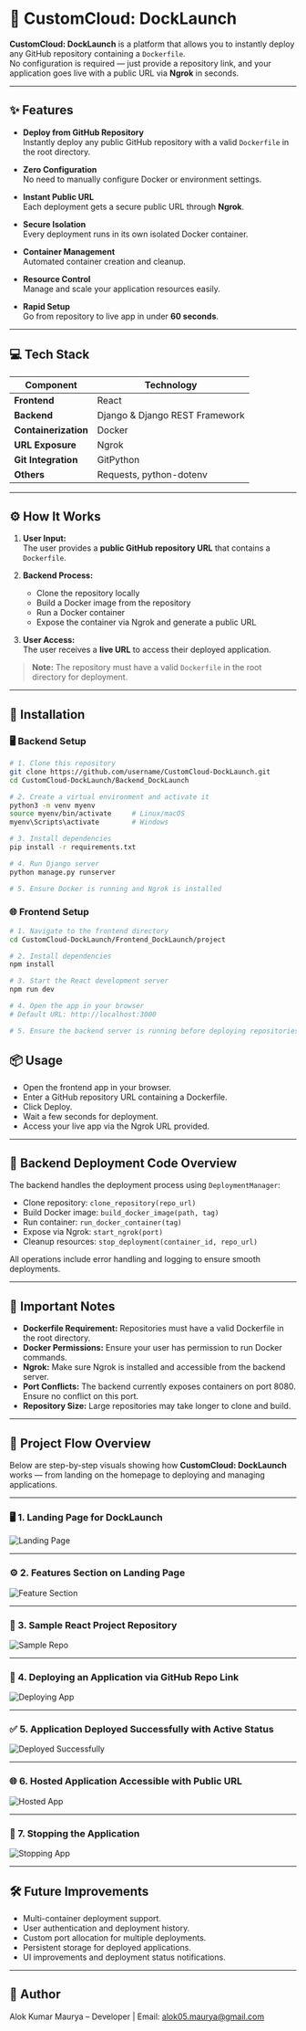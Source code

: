 # 🚀 CustomCloud: DockLaunch

**CustomCloud: DockLaunch** is a platform that allows you to instantly deploy any GitHub repository containing a `Dockerfile`.  
No configuration is required — just provide a repository link, and your application goes live with a public URL via **Ngrok** in seconds.

---

## ✨ Features

- **Deploy from GitHub Repository**  
  Instantly deploy any public GitHub repository with a valid `Dockerfile` in the root directory.

- **Zero Configuration**  
  No need to manually configure Docker or environment settings.

- **Instant Public URL**  
  Each deployment gets a secure public URL through **Ngrok**.

- **Secure Isolation**  
  Every deployment runs in its own isolated Docker container.

- **Container Management**  
  Automated container creation and cleanup.

- **Resource Control**  
  Manage and scale your application resources easily.

- **Rapid Setup**  
  Go from repository to live app in under **60 seconds**.

---

## 💻 Tech Stack

| Component | Technology |
|------------|-------------|
| **Frontend** | React |
| **Backend** | Django & Django REST Framework |
| **Containerization** | Docker |
| **URL Exposure** | Ngrok |
| **Git Integration** | GitPython |
| **Others** | Requests, python-dotenv |

---

## ⚙️ How It Works

1. **User Input:**  
   The user provides a **public GitHub repository URL** that contains a `Dockerfile`.

2. **Backend Process:**  
   - Clone the repository locally  
   - Build a Docker image from the repository  
   - Run a Docker container  
   - Expose the container via Ngrok and generate a public URL  

3. **User Access:**  
   The user receives a **live URL** to access their deployed application.

> **Note:** The repository must have a valid `Dockerfile` in the root directory for deployment.

---

## 🧩 Installation

### 🖥 Backend Setup

```bash
# 1. Clone this repository
git clone https://github.com/username/CustomCloud-DockLaunch.git
cd CustomCloud-DockLaunch/Backend_DockLaunch

# 2. Create a virtual environment and activate it
python3 -m venv myenv
source myenv/bin/activate     # Linux/macOS
myenv\Scripts\activate        # Windows

# 3. Install dependencies
pip install -r requirements.txt

# 4. Run Django server
python manage.py runserver

# 5. Ensure Docker is running and Ngrok is installed

```

### 🌐 Frontend Setup

```bash
# 1. Navigate to the frontend directory
cd CustomCloud-DockLaunch/Frontend_DockLaunch/project

# 2. Install dependencies
npm install

# 3. Start the React development server
npm run dev

# 4. Open the app in your browser
# Default URL: http://localhost:3000

# 5. Ensure the backend server is running before deploying repositories

```
## 📦 Usage

- Open the frontend app in your browser.
- Enter a GitHub repository URL containing a Dockerfile.
- Click Deploy.
- Wait a few seconds for deployment.
- Access your live app via the Ngrok URL provided.

---

## 🔧 Backend Deployment Code Overview

The backend handles the deployment process using `DeploymentManager`:

- Clone repository: `clone_repository(repo_url)`
- Build Docker image: `build_docker_image(path, tag)`
- Run container: `run_docker_container(tag)`
- Expose via Ngrok: `start_ngrok(port)`
- Cleanup resources: `stop_deployment(container_id, repo_url)`

All operations include error handling and logging to ensure smooth deployments.

---

## 📌 Important Notes

- **Dockerfile Requirement:** Repositories must have a valid Dockerfile in the root directory.
- **Docker Permissions:** Ensure your user has permission to run Docker commands.
- **Ngrok:** Make sure Ngrok is installed and accessible from the backend server.
- **Port Conflicts:** The backend currently exposes containers on port 8080. Ensure no conflict on this port.
- **Repository Size:** Large repositories may take longer to clone and build.

---

## 📸 Project Flow Overview

Below are step-by-step visuals showing how **CustomCloud: DockLaunch** works — from landing on the homepage to deploying and managing applications.

---

### 🖥️ 1. Landing Page for DockLaunch
![Landing Page](Docs/Project_Flow_Images/1_Landing%20Page%20for%20DockLaunch.png)

---

### ⚙️ 2. Features Section on Landing Page
![Feature Section](Docs/Project_Flow_Images/2_Feature%20Section%20on%20Landing%20Page.png)

---

### 📁 3. Sample React Project Repository
![Sample Repo](Docs/Project_Flow_Images/3_Sample%20React%20Project%20Repository.png)

---

### 🚀 4. Deploying an Application via GitHub Repo Link
![Deploying App](Docs/Project_Flow_Images/4_Deploying%20a%20Application%20via%20Github%20repo%20link.png)

---

### ✅ 5. Application Deployed Successfully with Active Status
![Deployed Successfully](Docs/Project_Flow_Images/5_Application%20Deployed%20Successfully%20with%20Active%20Status.png)

---

### 🌐 6. Hosted Application Accessible with Public URL
![Hosted App](Docs/Project_Flow_Images/6_Hosted%20Application%20can%20now%20be%20accessed%20with%20Public%20url.png)

---

### 🛑 7. Stopping the Application
![Stopping App](Docs/Project_Flow_Images/7_Stopping%20the%20Application.png)


---

## 🛠 Future Improvements

- Multi-container deployment support.
- User authentication and deployment history.
- Custom port allocation for multiple deployments.
- Persistent storage for deployed applications.
- UI improvements and deployment status notifications.

---

## 👤 Author

Alok Kumar Maurya – Developer | Email: [alok05.maurya@gmail.com](alok05.maurya@gmail.com)
